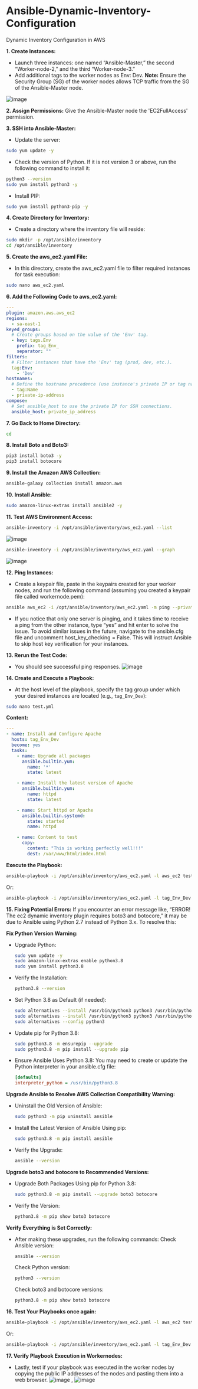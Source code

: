 # Ansible-Dynamic-Inventory-Configuration
Dynamic Inventory Configuration in AWS

**1. Create Instances:**
- Launch three instances: one named “Ansible-Master,” the second “Worker-node-2,” and the third “Worker-node-3.”
- Add additional tags to the worker nodes as Env: Dev.
  **Note:** Ensure the Security Group (SG) of the worker nodes allows TCP traffic from the SG of the Ansible-Master node.

![image](https://github.com/user-attachments/assets/4cf67fb4-5e01-4b05-9d4d-9fc7af5665bb)

**2. Assign Permissions:**
Give the Ansible-Master node the 'EC2FullAccess' permission.

**3. SSH into Ansible-Master:**
- Update the server:
```bash
sudo yum update -y
```
- Check the version of Python. If it is not version 3 or above, run the following command to install it:
```bash
python3 --version
sudo yum install python3 -y
```
- Install PIP:
```bash
sudo yum install python3-pip -y
```
**4. Create Directory for Inventory:**
- Create a directory where the inventory file will reside:
```bash
sudo mkdir -p /opt/ansible/inventory
cd /opt/ansible/inventory
```
**5. Create the aws_ec2.yaml File:**
- In this directory, create the aws_ec2.yaml file to filter required instances for task execution:
```bash
sudo nano aws_ec2.yaml
```
**6. Add the Following Code to aws_ec2.yaml:**
```yaml
---
plugin: amazon.aws.aws_ec2
regions:
  - sa-east-1
keyed_groups:
  # Create groups based on the value of the 'Env' tag.
  - key: tags.Env
    prefix: tag_Env_
    separator: ""
filters:
  # Filter instances that have the 'Env' tag (prod, dev, etc.).
  tag:Env:
    - 'Dev' 
hostnames:
  # Define the hostname precedence (use instance's private IP or tag name as hostname).
  - tag:Name
  - private-ip-address
compose:
  # Set ansible_host to use the private IP for SSH connections.
  ansible_host: private_ip_address
```
**7. Go Back to Home Directory:**
```bash
cd
```
**8. Install Boto and Boto3:**
```bash
pip3 install boto3 -y
pip3 install botocore
```
**9. Install the Amazon AWS Collection:**
```bash
ansible-galaxy collection install amazon.aws
```
**10. Install Ansible:**
```bash
sudo amazon-linux-extras install ansible2 -y
```
**11. Test AWS Environment Access:**
```bash
ansible-inventory -i /opt/ansible/inventory/aws_ec2.yaml --list
```
![image](https://github.com/user-attachments/assets/47dae9a0-90a9-49ec-8c7e-a8c2b98b0790)

```bash
ansible-inventory -i /opt/ansible/inventory/aws_ec2.yaml --graph
```
![image](https://github.com/user-attachments/assets/cfb15e6c-31ba-4d80-a63c-8c23c01d2907)

**12. Ping Instances:**

- Create a keypair file, paste in the keypairs created for your worker nodes, and run the following command (assuming you created a keypair file called workernode.pem):
```bash
ansible aws_ec2 -i /opt/ansible/inventory/aws_ec2.yaml -m ping --private-key=workernode.pem --user ec2-user
```
- If you notice that only one server is pinging, and it takes time to receive a ping from the other instance, type “yes” and hit enter to solve the issue. To avoid similar issues in the future, navigate to the ansible.cfg file and uncomment host_key_checking = False. This will instruct Ansible to skip host key verification for your instances.

**13. Rerun the Test Code:**
- You should see successful ping responses.
![image](https://github.com/user-attachments/assets/681a03c5-586f-4374-8d48-1f133f131e04)

**14. Create and Execute a Playbook:**
- At the host level of the playbook, specify the tag group under which your desired instances are located (e.g., ```tag_Env_Dev```):
```bash
sudo nano test.yml
```
**Content:**
```yaml
---
- name: Install and Configure Apache
  hosts: tag_Env_Dev
  become: yes
  tasks:
    - name: Upgrade all packages
      ansible.builtin.yum:
        name: '*'
        state: latest

    - name: Install the latest version of Apache
      ansible.builtin.yum:
        name: httpd
        state: latest

    - name: Start httpd or Apache
      ansible.builtin.systemd:
        state: started
        name: httpd

    - name: Content to test
      copy:
        content: "This is working perfectly well!!!"
        dest: /var/www/html/index.html
```
**Execute the Playbook:**
```bash
ansible-playbook -i /opt/ansible/inventory/aws_ec2.yaml -l aws_ec2 test.yml --private-key=workernode.pem --user ec2-user
```
Or:
```bash
ansible-playbook -i /opt/ansible/inventory/aws_ec2.yaml -l tag_Env_Dev test.yml --private-key=workernode.pem --user ec2-user
```
**15. Fixing Potential Errors:**
If you encounter an error message like, “ERROR! The ec2 dynamic inventory plugin requires boto3 and botocore,” it may be due to Ansible using Python 2.7 instead of Python 3.x. To resolve this:

**Fix Python Version Warning:**
   - Upgrade Python:
     ```bash
     sudo yum update -y
     sudo amazon-linux-extras enable python3.8
     sudo yum install python3.8
     ```
   - Verify the Installation:
     ```bash
     python3.8 --version
     ```
   - Set Python 3.8 as Default (if needed):
     ```bash
     sudo alternatives --install /usr/bin/python3 python3 /usr/bin/python3.7 1
     sudo alternatives --install /usr/bin/python3 python3 /usr/bin/python3.8 2
     sudo alternatives --config python3
     ```
   - Update pip for Python 3.8:
     ```bash
     sudo python3.8 -m ensurepip --upgrade
     sudo python3.8 -m pip install --upgrade pip
     ```
   - Ensure Ansible Uses Python 3.8:
     You may need to create or update the Python interpreter in your ansible.cfg file:
     ```ini
     [defaults]
     interpreter_python = /usr/bin/python3.8
     ```
**Upgrade Ansible to Resolve AWS Collection Compatibility Warning:**
   - Uninstall the Old Version of Ansible:
     ```bash
     sudo python3 -m pip uninstall ansible
     ```
   - Install the Latest Version of Ansible Using pip:
     ```bash
     sudo python3.8 -m pip install ansible
     ```
   - Verify the Upgrade:
     ```bash
     ansible --version
     ```
**Upgrade boto3 and botocore to Recommended Versions:**
   - Upgrade Both Packages Using pip for Python 3.8:
     ```bash
     sudo python3.8 -m pip install --upgrade boto3 botocore
     ```
   - Verify the Version:
     ```bash
     python3.8 -m pip show boto3 botocore
     ```
**Verify Everything is Set Correctly:**
   - After making these upgrades, run the following commands:
     Check Ansible version:
     ```bash
     ansible --version
     ```
     Check Python version:
     ```bash
     python3 --version
     ```
     Check boto3 and botocore versions:
     ```bash
     python3.8 -m pip show boto3 botocore
     ```
**16. Test Your Playbooks once again:**
```bash
ansible-playbook -i /opt/ansible/inventory/aws_ec2.yaml -l aws_ec2 test.yml --private-key=workernode.pem --user ec2-user
```
Or:
```bash
ansible-playbook -i /opt/ansible/inventory/aws_ec2.yaml -l tag_Env_Dev test.yml --private-key=workernode.pem --user ec2-user
```
**17. Verify Playbook Execution in Workernodes:**
- Lastly, test if your playbook was executed in the worker nodes by copying the public IP addresses of the nodes and pasting them into a web browser.
  ![image](https://github.com/user-attachments/assets/06b3edf5-94f3-49cb-9c18-c23f29fd6f14) , ![image](https://github.com/user-attachments/assets/de12b036-5d6c-4920-83f7-cf7b56888e59)





